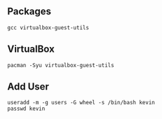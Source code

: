 ## Packages  
`gcc virtualbox-guest-utils  `
## VirtualBox  
`pacman -Syu virtualbox-guest-utils  `
  
## Add User
```
useradd -m -g users -G wheel -s /bin/bash kevin
passwd kevin
```
